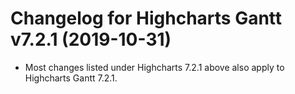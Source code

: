 # Changelog for Highcharts Gantt v7.2.1 (2019-10-31)

- Most changes listed under Highcharts 7.2.1 above also apply to Highcharts Gantt 7.2.1.
